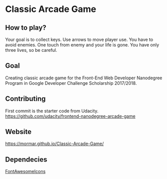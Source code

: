 # Classic Arcade Game

## How to play?
Your goal is to collect keys. Use arrows to move player use. You have to avoid enemies. One touch from enemy and your life is gone. You have only three lives, so be careful.

## Goal
Creating classic arcade game for the Front-End Web Developer Nanodegree Program in Google Developer Challenge Scholarship 2017/2018.

## Contributing
First commit is the starter code from Udacity. https://github.com/udacity/frontend-nanodegree-arcade-game

## Website
https://mormar.github.io/Classic-Arcade-Game/

## Dependecies
[FontAwesomeIcons](https://fontawesome.com)<br/>
